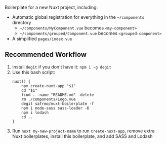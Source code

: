 Boilerplate for a new Nuxt project, including:

-   Automatic global registration for everything in the `~/components` directory
    -   `~/components/MyComponent.vue` becomes `<my-component>`
    -   `~/components/grouped/Component.vue` becomes `<grouped-component>`
-   A simplified `pages/index.vue`

## Recommended Workflow

1. Install `degit` if you don't have it: `npm i -g degit`
1. Use this bash script:
    ```
    nuxt() {
        npx create-nuxt-app "$1"
        cd "$1"
        find . -name "README.md" -delete
        rm ./components/Logo.vue
        degit safrmo/nuxt-boilerplate -f
        npm i node-sass sass-loader -D
        npm i lodash
        cd ..
    }
    ```
1. Run `nuxt my-new-project-name` to run `create-nuxt-app`, remove extra Nuxt boilerplates, install this boilerplate, and add SASS and Lodash
